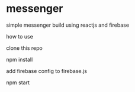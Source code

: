 # messenger
simple messenger build using reactjs and firebase

how to use


clone this repo

npm install

add firebase config to firebase.js 


npm start
